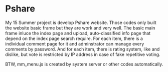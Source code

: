 # Pshare

My 15 Summer project is develop Pshare website. Those codes only built the website basic frame but they are work and very well. The basic main frame inluce the index page and upload, auto-classified info page that depend on the index page search require. For each item, there is a individual comment page for it and adminstrator can manage every comments by password. And for each item, there is rating system, like and dislike, but vote is restricted by IP address in case of fake repetitive voting. 

BTW, mm_menu.js is created by system server or other codes automatically.

